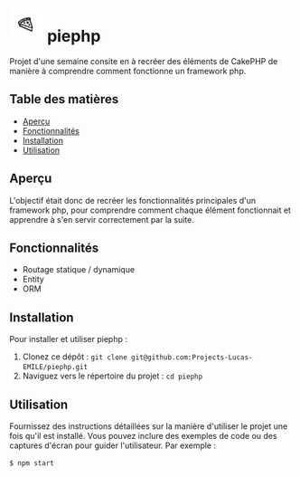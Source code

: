 # <img src="./webroot/assets/pie.png" style="width: 60px; height: 60px"> piephp

Projet d'une semaine consite en à recréer des éléments de CakePHP de manière à comprendre comment fonctionne un framework php.

## Table des matières

- [Aperçu](#aperçu)
- [Fonctionnalités](#fonctionnalités)
- [Installation](#installation)
- [Utilisation](#utilisation)

## Aperçu

L'objectif était donc de recréer les fonctionnalités principales d'un framework php, pour comprendre comment chaque élément fonctionnait et apprendre à s'en servir correctement par la suite.

## Fonctionnalités

- Routage statique / dynamique
- Entity
- ORM

## Installation

Pour installer et utiliser piephp :

1. Clonez ce dépôt : `git clone git@github.com:Projects-Lucas-EMILE/piephp.git`
2. Naviguez vers le répertoire du projet : `cd piephp`

## Utilisation

Fournissez des instructions détaillées sur la manière d'utiliser le projet une fois qu'il est installé. Vous pouvez inclure des exemples de code ou des captures d'écran pour guider l'utilisateur. Par exemple :

```bash
$ npm start
